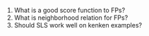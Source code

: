 1. What is a good score function to FPs?
2. What is neighborhood relation for FPs?
3. Should SLS work well on kenken examples?